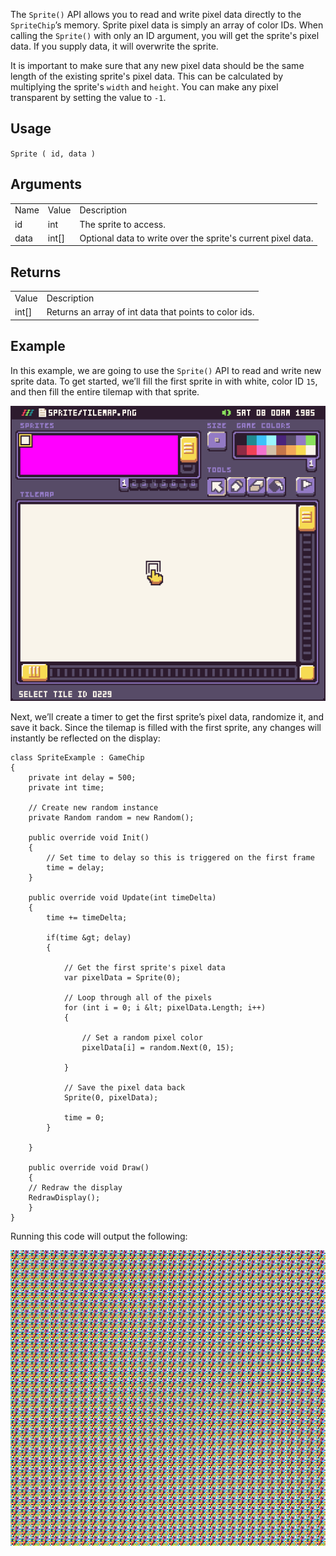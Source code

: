 The `Sprite()` API allows you to read and write pixel data directly to the `SpriteChip`’s memory. Sprite pixel data is simply an array of color IDs. When calling the `Sprite()` with only an ID argument, you will get the sprite's pixel data. If you supply data, it will overwrite the sprite. 

It is important to make sure that any new pixel data should be the same length of the existing sprite's pixel data. This can be calculated by multiplying the sprite's `width` and `height`. You can make any pixel transparent by setting the value to `-1`.

## Usage

`Sprite ( id, data )`

## Arguments

<table>
  <tr>
    <td>Name</td>
    <td>Value</td>
    <td>Description</td>
  </tr>
  <tr>
    <td>id</td>
    <td>int</td>
    <td>The sprite to access.</td>
  </tr>
  <tr>
    <td>data</td>
    <td>int[]</td>
    <td>Optional data to write over the sprite's current pixel data.</td>
  </tr>
</table>


## Returns

<table>
  <tr>
    <td>Value</td>
    <td>Description</td>
  </tr>
  <tr>
    <td>int[]</td>
    <td>Returns an array of int data that points to color ids.</td>
  </tr>
</table>


## Example

In this example, we are going to use the `Sprite()` API to read and write new sprite data. To get started, we’ll fill the first sprite in with white, color ID `15`, and then fill the entire tilemap with that sprite.

![image alt text](images/Sprite_image_0.png)

Next, we’ll create a timer to get the first sprite’s pixel data, randomize it, and save it back. Since the tilemap is filled with the first sprite, any changes will instantly be reflected on the display:

    class SpriteExample : GameChip
    {
        private int delay = 500;
        private int time;

        // Create new random instance
        private Random random = new Random();

        public override void Init()
        {
            // Set time to delay so this is triggered on the first frame
            time = delay;
        }

        public override void Update(int timeDelta)
        {
            time += timeDelta;

            if(time &gt; delay)
            { 

                // Get the first sprite's pixel data
                var pixelData = Sprite(0);

                // Loop through all of the pixels
                for (int i = 0; i &lt; pixelData.Length; i++)
                {

                    // Set a random pixel color
                    pixelData[i] = random.Next(0, 15);

                }

                // Save the pixel data back
                Sprite(0, pixelData);

                time = 0;
            }

        }

        public override void Draw()
        { 
        // Redraw the display
        RedrawDisplay();
        }
    }

Running this code will output the following:

![image alt text](images/SpriteOutput_image_0.png)


